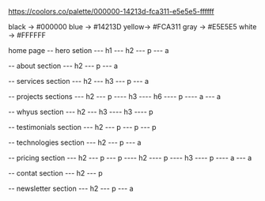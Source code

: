 https://coolors.co/palette/000000-14213d-fca311-e5e5e5-ffffff

black -> #000000
blue  -> #14213D
yellow-> #FCA311
gray  -> #E5E5E5
white -> #FFFFFF


home page
-- hero setion
--- h1
--- h2
--- p 
--- a

-- about section
--- h2
--- p
--- a

-- services section
--- h2
--- h3
--- p 
--- a

-- projects sections
--- h2
--- p
---- h3
---- h6
---- p
---- a
--- a

-- whyus section
--- h2
--- h3
---- h3
---- p

-- testimonials section 
--- h2
--- p
--- p
--- p

-- technologies section
--- h2
--- p
--- a

-- pricing section
--- h2
--- p
--- p
---- h2 
---- p
---- h3
---- p
---- a
--- a

-- contat section
--- h2
--- p

-- newsletter section
--- h2
--- p
--- a